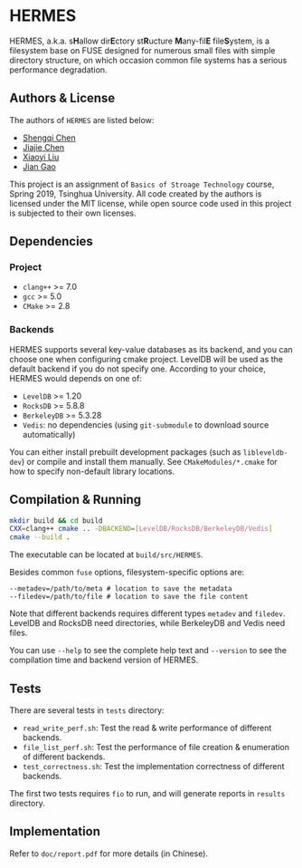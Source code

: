 # HERMES

HERMES, a.k.a. s**H**allow dir**E**ctory st**R**ucture **M**any-fil**E** file**S**ystem, is a filesystem base on FUSE designed for numerous small files with simple directory structure, on which occasion common file systems has a serious performance degradation.

## Authors & License

The authors of `HERMES` are listed below:

* [Shengqi Chen](https://github.com/Harry-Chen)
* [Jiajie Chen](https://github.com/jiegec)
* [Xiaoyi Liu](https://github.com/CircuitCoder)
* [Jian Gao](https://github.com/IcicleF)

This project is an assignment of `Basics of Stroage Technology` course, Spring 2019, Tsinghua University. All code created by the authors is licensed under the MIT license, while open source code used in this project is subjected to their own licenses.

## Dependencies

### Project

* `clang++` >= 7.0
* `gcc` >= 5.0
* `CMake` >= 2.8

### Backends

HERMES supports several key-value databases as its backend, and you can choose one when configuring cmake project. 
LevelDB will be used as the default backend if you do not specify one. According to your choice, HERMES would depends on one of:

* `LevelDB` >= 1.20
* `RocksDB` >= 5.8.8
* `BerkeleyDB` >= 5.3.28
* `Vedis`: no dependencies (using `git-submodule` to download source automatically)

You can either install prebuilt development packages (such as `libleveldb-dev`) or compile and install them manually.
See `CMakeModules/*.cmake` for how to specify non-default library locations.

## Compilation & Running

```bash
mkdir build && cd build
CXX=clang++ cmake .. -DBACKEND=[LevelDB/RocksDB/BerkeleyDB/Vedis]
cmake --build .
```

The executable can be located at `build/src/HERMES`. 

Besides common `fuse` options, filesystem-specific options are:

```text
--metadev=/path/to/meta # location to save the metadata
--filedev=/path/to/file # location to save the file content
```

Note that different backends requires different types `metadev` and `filedev`.
LevelDB and RocksDB need directories, while BerkeleyDB and Vedis need files.

You can use `--help` to see the complete help text and `--version` to see the compilation time and backend version of HERMES.

## Tests

There are several tests in `tests` directory:

* `read_write_perf.sh`: Test the read & write performance of different backends.
* `file_list_perf.sh`: Test the performance of file creation & enumeration of different backends.
* `test_correctness.sh`: Test the implementation correctness of different backends.

The first two tests requires `fio` to run, and will generate reports in `results` directory.

## Implementation

Refer to `doc/report.pdf` for more details (in Chinese).

